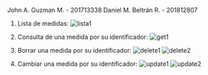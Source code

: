 John A. Guzman M. - 201713338 
Daniel M. Beltrán R. - 201812807


1. Lista de medidas:
![lista1](https://user-images.githubusercontent.com/52670511/131231270-4b1d3176-f914-4aca-a13c-9f59bec4d601.png)

2. Consulta de una medida por su identificador:
![get1](https://user-images.githubusercontent.com/52670511/131231296-e5ce3ae7-b3af-4304-87d9-72f60902816b.png)

3. Borrar una medida por su identificador:
![delete1](https://user-images.githubusercontent.com/52670511/131231316-8515fe4f-840d-43ce-9ef6-89363c33d446.png)
![delete2](https://user-images.githubusercontent.com/52670511/131231320-96deeda4-54a3-4895-9525-c72e11cf1f6d.png)

4. Cambiar una medida por su identificador:
![update1](https://user-images.githubusercontent.com/52670511/131231377-5e83acee-b08d-4890-a736-7c2db9ad82fb.png)
![update2](https://user-images.githubusercontent.com/52670511/131231379-16b7e227-81d1-48f9-be8b-403006b75029.png)

